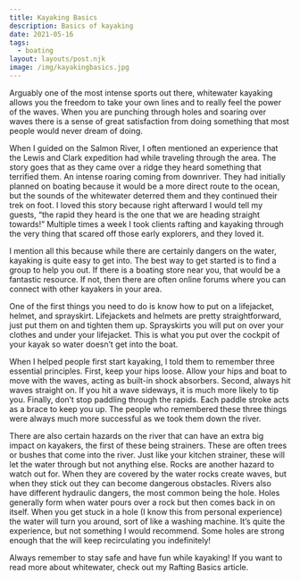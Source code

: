 ```yaml
---
title: Kayaking Basics
description: Basics of kayaking
date: 2021-05-16
tags:
  - boating
layout: layouts/post.njk
image: /img/kayakingbasics.jpg
---
```


Arguably one of the most intense sports out there, whitewater kayaking allows you the freedom to take your own lines and to really feel the power of the waves. When you are punching through holes and soaring over waves there is a sense of great satisfaction from doing something that most people would never dream of doing.

When I guided on the Salmon River, I often mentioned an experience that the Lewis and Clark expedition had while traveling through the area. The story goes that as they came over a ridge they heard something that terrified them. An intense roaring coming from downriver. They had initially planned on boating because it would be a more direct route to the ocean, but the sounds of the whitewater deterred them and they continued their trek on foot. I loved this story because right afterward I would tell my guests, “the rapid they heard is the one that we are heading straight towards!” Multiple times a week I took clients rafting and kayaking through the very thing that scared off those early explorers, and they loved it.

I mention all this because while there are certainly dangers on the water, kayaking is quite easy to get into.  The best way to get started is to find a group to help you out. If there is a boating store near you, that would be a fantastic resource. If not, then there are often online forums where you can connect with other kayakers in your area. 

One of the first things you need to do is know how to put on a lifejacket, helmet, and sprayskirt. Lifejackets and helmets are pretty straightforward, just put them on and tighten them up. Sprayskirts you will put on over your clothes and under your lifejacket. This is what you put over the cockpit of your kayak so water doesn’t get into the boat. 

When I helped people first start kayaking, I told them to remember three essential principles. First, keep your hips loose. Allow your hips and boat to move with the waves, acting as built-in shock absorbers. Second, always hit waves straight on. If you hit a wave sideways, it is much more likely to tip you. Finally, don’t stop paddling through the rapids. Each paddle stroke acts as a brace to keep you up. The people who remembered these three things were always much more successful as we took them down the river.

There are also certain hazards on the river that can have an extra big impact on kayakers, the first of these being strainers. These are often trees or bushes that come into the river. Just like your kitchen strainer, these will let the water through but not anything else. Rocks are another hazard to watch out for. When they are covered by the water rocks create waves, but when they stick out they can become dangerous obstacles. Rivers also have different hydraulic dangers, the most common being the hole. Holes generally form when water pours over a rock but then comes back in on itself. When you get stuck in a hole (I know this from personal experience) the water will turn you around, sort of like a washing machine. It’s quite the experience, but not something I would recommend. Some holes are strong enough that the will keep recirculating you indefinitely!

Always remember to stay safe and have fun while kayaking! If you want to read more about whitewater, check out my Rafting Basics article. 